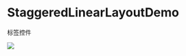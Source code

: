# StaggeredLinearLayoutDemo
标签控件


![](https://github.com/shaohuaguo/StaggeredLinearLayoutDemo/tree/master/raw/master/screenshot/Screenshot_01.png)  
